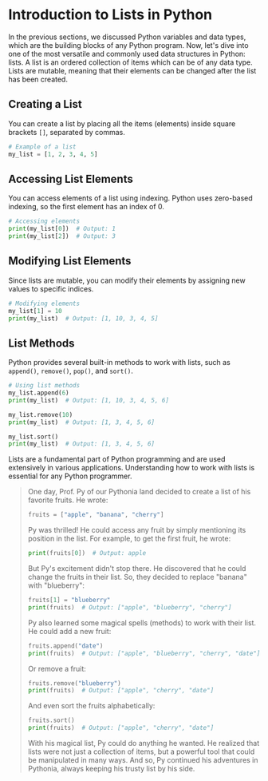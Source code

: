 # Introduction to Lists in Python

In the previous sections, we discussed Python variables and data types, which are the building blocks of any Python program. Now, let's dive into one of the most versatile and commonly used data structures in Python: lists. A list is an ordered collection of items which can be of any data type. Lists are mutable, meaning that their elements can be changed after the list has been created.

## Creating a List

You can create a list by placing all the items (elements) inside square brackets `[]`, separated by commas.

```python
# Example of a list
my_list = [1, 2, 3, 4, 5]
```

## Accessing List Elements

You can access elements of a list using indexing. Python uses zero-based indexing, so the first element has an index of 0.

```python
# Accessing elements
print(my_list[0])  # Output: 1
print(my_list[2])  # Output: 3
```

## Modifying List Elements

Since lists are mutable, you can modify their elements by assigning new values to specific indices.

```python
# Modifying elements
my_list[1] = 10
print(my_list)  # Output: [1, 10, 3, 4, 5]
```

## List Methods

Python provides several built-in methods to work with lists, such as `append()`, `remove()`, `pop()`, and `sort()`.

```python
# Using list methods
my_list.append(6)
print(my_list)  # Output: [1, 10, 3, 4, 5, 6]

my_list.remove(10)
print(my_list)  # Output: [1, 3, 4, 5, 6]

my_list.sort()
print(my_list)  # Output: [1, 3, 4, 5, 6]
```

Lists are a fundamental part of Python programming and are used extensively in various applications. Understanding how to work with lists is essential for any Python programmer.



> One day, Prof. Py of our Pythonia land decided to create a list of his favorite fruits. He wrote:
>
> ```python
> fruits = ["apple", "banana", "cherry"]
> ```
>
> Py was thrilled! He could access any fruit by simply mentioning its position in the list. For example, to get the first fruit, he wrote:
>
> ```python
> print(fruits[0])  # Output: apple
> ```
>
> But Py's excitement didn't stop there. He discovered that he could change the fruits in their list. So, they decided to replace "banana" with "blueberry":
>
> ```python
> fruits[1] = "blueberry"
> print(fruits)  # Output: ["apple", "blueberry", "cherry"]
> ```
>
> Py also learned some magical spells (methods) to work with their list. He could add a new fruit:
>
> ```python
> fruits.append("date")
> print(fruits)  # Output: ["apple", "blueberry", "cherry", "date"]
> ```
>
> Or remove a fruit:
>
> ```python
> fruits.remove("blueberry")
> print(fruits)  # Output: ["apple", "cherry", "date"]
> ```
>
> And even sort the fruits alphabetically:
>
> ```python
> fruits.sort()
> print(fruits)  # Output: ["apple", "cherry", "date"]
> ```
>
> With his magical list, Py could do anything he wanted. He realized that lists were not just a collection of items, but a powerful tool that could be manipulated in many ways. And so, Py continued his adventures in Pythonia, always keeping his trusty list by his side.
